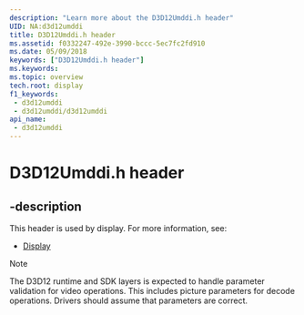 ```yaml
---
description: "Learn more about the D3D12Umddi.h header"
UID: NA:d3d12umddi
title: D3D12Umddi.h header
ms.assetid: f0332247-492e-3990-bccc-5ec7fc2fd910
ms.date: 05/09/2018
keywords: ["D3D12Umddi.h header"]
ms.keywords: 
ms.topic: overview
tech.root: display
f1_keywords:
 - d3d12umddi
 - d3d12umddi/d3d12umddi
api_name:
 - d3d12umddi
---
```


# D3D12Umddi.h header

## -description

This header is used by display. For more information, see:

- [Display](../_display/index.md)

>[!NOTE]
>The D3D12 runtime and SDK layers is expected to handle parameter validation for video operations. This includes picture parameters for decode operations. Drivers should assume that parameters are correct.
